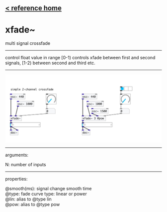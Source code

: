 [< reference home](index.html)
---

# xfade~


multi signal crossfade

---

control float value in range [0-1) controls xfade between first and second
            signals, [1-2) between second and third etc.
<br>


---


![example](examples/xfade~-example.jpg)

---
arguments:

N: number of inputs<br>

---
properties:

@smooth(ms): 
            signal change smooth time<br>
@type: fade curve type:
            linear or power<br>
@lin: alias to @type lin<br>
@pow: alias to @type pow<br>

